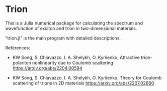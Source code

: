 # Trion
This is a Julia numerical package for calculating the spectrum and wavefunction of exciton and trion in two-dimensional materials.

"trion.jl" is the main program with detailed descriptions.

References:

- KW Song, S. Chiavazzo, I. A. Shelykh, O. Kyriienko, Attractive trion-polariton nonlinearity due to Coulomb scattering https://arxiv.org/abs/2204.00594
    
- KW Song, S. Chiavazzo, I. A. Shelykh, O. Kyriienko, Theory for Coulomb scattering of trions in 2D materials https://arxiv.org/abs/2207.02660


